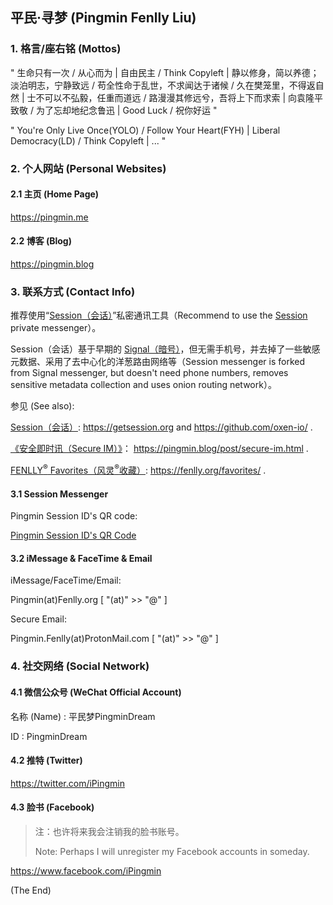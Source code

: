 ## 平民·寻梦 (Pingmin Fenlly Liu)


### 1. 格言/座右铭 (Mottos)

" 生命只有一次 / 从心而为 | 自由民主 / Think Copyleft | 静以修身，简以养德；淡泊明志，宁静致远 / 苟全性命于乱世，不求闻达于诸候 / 久在樊笼里，不得返自然 | 士不可以不弘毅，任重而道远 / 路漫漫其修远兮，吾将上下而求索 | 向袁隆平致敬 / 为了忘却地纪念鲁迅 | Good Luck / 祝你好运 "

" You're Only Live Once(YOLO) / Follow Your Heart(FYH) | Liberal Democracy(LD) / Think Copyleft | ... "


### 2. 个人网站 (Personal Websites)

#### 2.1 主页 (Home Page)

https://pingmin.me

#### 2.2 博客 (Blog)

https://pingmin.blog


### 3. 联系方式 (Contact Info)

推荐使用“[Session（会话）](https://getsession.org)”私密通讯工具（Recommend to use the [Session](https://getsession.org) private messenger）。

Session（会话）基于早期的 [Signal（暗号）](https://signal.org)，但无需手机号，并去掉了一些敏感元数据、采用了去中心化的洋葱路由网络等（Session messenger is forked from Signal messenger, but doesn't need phone numbers, removes sensitive metadata collection and uses onion routing network）。

参见 (See also):

  [Session（会话）](https://getsession.org): https://getsession.org and https://github.com/oxen-io/ .

  [《安全即时讯（Secure IM）》](https://pingmin.blog/post/secure-im.html)： https://pingmin.blog/post/secure-im.html .

  [FENLLY<sup>®</sup> Favorites（风灵<sup>®</sup>收藏）](https://fenlly.org/favorites/): https://fenlly.org/favorites/ .

#### 3.1 Session Messenger

Pingmin Session ID's QR code:

  [Pingmin Session ID's QR Code](https://pingmin.me/img/pingmin-qr-codes/session-messenger.png "Pingmin Session ID's QR Code")

<!--
  ![Pingmin Session ID's QR Code](https://pingmin.me/img/pingmin-qr-codes/session-messenger.png "Pingmin Session ID's QR Code")
-->

#### 3.2 iMessage & FaceTime & Email

iMessage/FaceTime/Email:

  Pingmin(at)Fenlly.org  [ "(at)" >> "@" ]

Secure Email:

  Pingmin.Fenlly(at)ProtonMail.com  [ "(at)" >> "@" ]


### 4. 社交网络 (Social Network)

#### 4.1 微信公众号 (WeChat Official Account)

名称 (Name) : 平民梦PingminDream

ID : PingminDream

#### 4.2 推特 (Twitter)

https://twitter.com/iPingmin

#### 4.3 脸书 (Facebook)

> 注：也许将来我会注销我的脸书账号。
>
> Note: Perhaps I will unregister my Facebook accounts in someday.

https://www.facebook.com/iPingmin


(The End)
